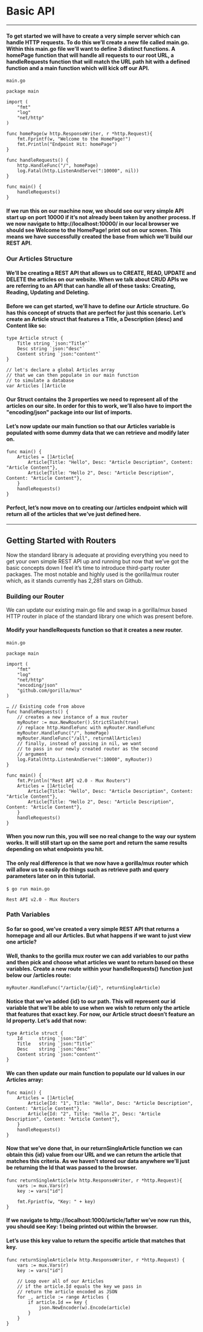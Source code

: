 # Basic API

---

#### To get started we will have to create a very simple server which can handle HTTP requests. To do this we’ll create a new file called main.go. Within this main.go file we’ll want to define 3 distinct functions. A homePage function that will handle all requests to our root URL, a handleRequests function that will match the URL path hit with a defined function and a main function which will kick off our API.

    main.go

    package main

    import (
        "fmt"
        "log"
        "net/http"
    )

    func homePage(w http.ResponseWriter, r *http.Request){
        fmt.Fprintf(w, "Welcome to the HomePage!")
        fmt.Println("Endpoint Hit: homePage")
    }

    func handleRequests() {
        http.HandleFunc("/", homePage)
        log.Fatal(http.ListenAndServe(":10000", nil))
    }

    func main() {
        handleRequests()
    }

#### If we run this on our machine now, we should see our very simple API start up on port 10000 if it’s not already been taken by another process. If we now navigate to http://localhost:10000/ in our local browser we should see Welcome to the HomePage! print out on our screen. This means we have successfully created the base from which we’ll build our REST API.

### Our Articles Structure

#### We’ll be creating a REST API that allows us to CREATE, READ, UPDATE and DELETE the articles on our website. When we talk about CRUD APIs we are referring to an API that can handle all of these tasks: Creating, Reading, Updating and Deleting.

#### Before we can get started, we’ll have to define our Article structure. Go has this concept of structs that are perfect for just this scenario. Let’s create an Article struct that features a Title, a Description (desc) and Content like so:

    type Article struct {
        Title string `json:"Title"`
        Desc string `json:"desc"`
        Content string `json:"content"`
    }

    // let's declare a global Articles array
    // that we can then populate in our main function
    // to simulate a database
    var Articles []Article

#### Our Struct contains the 3 properties we need to represent all of the articles on our site. In order for this to work, we’ll also have to import the "encoding/json" package into our list of imports.

#### Let’s now update our main function so that our Articles variable is populated with some dummy data that we can retrieve and modify later on.

    func main() {
        Articles = []Article{
            Article{Title: "Hello", Desc: "Article Description", Content: "Article Content"},
            Article{Title: "Hello 2", Desc: "Article Description", Content: "Article Content"},
        }
        handleRequests()
    }

#### Perfect, let’s now move on to creating our /articles endpoint which will return all of the articles that we’ve just defined here.

---

## Getting Started with Routers

Now the standard library is adequate at providing everything you need to get your own simple REST API up and running but now that we’ve got the basic concepts down I feel it’s time to introduce third-party router packages. The most notable and highly used is the gorilla/mux router which, as it stands currently has 2,281 stars on Github.

### Building our Router

We can update our existing main.go file and swap in a gorilla/mux based HTTP router in place of the standard library one which was present before.

#### Modify your handleRequests function so that it creates a new router.

    main.go

    package main

    import (
        "fmt"
        "log"
        "net/http"
        "encoding/json"
        "github.com/gorilla/mux"
    )

    … // Existing code from above
    func handleRequests() {
        // creates a new instance of a mux router
        myRouter := mux.NewRouter().StrictSlash(true)
        // replace http.HandleFunc with myRouter.HandleFunc
        myRouter.HandleFunc("/", homePage)
        myRouter.HandleFunc("/all", returnAllArticles)
        // finally, instead of passing in nil, we want
        // to pass in our newly created router as the second
        // argument
        log.Fatal(http.ListenAndServe(":10000", myRouter))
    }

    func main() {
        fmt.Println("Rest API v2.0 - Mux Routers")
        Articles = []Article{
            Article{Title: "Hello", Desc: "Article Description", Content: "Article Content"},
            Article{Title: "Hello 2", Desc: "Article Description", Content: "Article Content"},
        }
        handleRequests()
    }

#### When you now run this, you will see no real change to the way our system works. It will still start up on the same port and return the same results depending on what endpoints you hit.

#### The only real difference is that we now have a gorilla/mux router which will allow us to easily do things such as retrieve path and query parameters later on in this tutorial.

    $ go run main.go

    Rest API v2.0 - Mux Routers

### Path Variables

#### So far so good, we’ve created a very simple REST API that returns a homepage and all our Articles. But what happens if we want to just view one article?

#### Well, thanks to the gorilla mux router we can add variables to our paths and then pick and choose what articles we want to return based on these variables. Create a new route within your handleRequests() function just below our /articles route:

    myRouter.HandleFunc("/article/{id}", returnSingleArticle)

#### Notice that we’ve added {id} to our path. This will represent our id variable that we’ll be able to use when we wish to return only the article that features that exact key. For now, our Article struct doesn’t feature an Id property. Let’s add that now:

    type Article struct {
        Id      string `json:"Id"`
        Title   string `json:"Title"`
        Desc    string `json:"desc"`
        Content string `json:"content"`
    }

#### We can then update our main function to populate our Id values in our Articles array:

    func main() {
        Articles = []Article{
            Article{Id: "1", Title: "Hello", Desc: "Article Description", Content: "Article Content"},
            Article{Id: "2", Title: "Hello 2", Desc: "Article Description", Content: "Article Content"},
        }
        handleRequests()
    }

#### Now that we’ve done that, in our returnSingleArticle function we can obtain this {id} value from our URL and we can return the article that matches this criteria. As we haven’t stored our data anywhere we’ll just be returning the Id that was passed to the browser.

    func returnSingleArticle(w http.ResponseWriter, r *http.Request){
        vars := mux.Vars(r)
        key := vars["id"]

        fmt.Fprintf(w, "Key: " + key)
    }

#### If we navigate to http://localhost:1000/article/1after we’ve now run this, you should see Key: 1 being printed out within the browser.

#### Let’s use this key value to return the specific article that matches that key.

    func returnSingleArticle(w http.ResponseWriter, r *http.Request) {
        vars := mux.Vars(r)
        key := vars["id"]

        // Loop over all of our Articles
        // if the article.Id equals the key we pass in
        // return the article encoded as JSON
        for _, article := range Articles {
            if article.Id == key {
                json.NewEncoder(w).Encode(article)
            }
        }
    }
